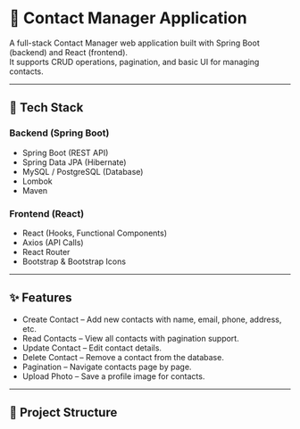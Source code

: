 # 📒 Contact Manager Application

A full-stack Contact Manager web application built with Spring Boot (backend) and React (frontend).  
It supports CRUD operations, pagination, and basic UI for managing contacts.

---

## 🚀 Tech Stack

### Backend (Spring Boot)
- Spring Boot (REST API)
- Spring Data JPA (Hibernate)
- MySQL / PostgreSQL (Database)
- Lombok
- Maven

### Frontend (React)
- React (Hooks, Functional Components)
- Axios (API Calls)
- React Router
- Bootstrap & Bootstrap Icons

---

## ✨ Features

- Create Contact – Add new contacts with name, email, phone, address, etc.
- Read Contacts – View all contacts with pagination support.
- Update Contact – Edit contact details.
- Delete Contact – Remove a contact from the database.
- Pagination – Navigate contacts page by page.
- Upload Photo – Save a profile image for contacts.

---

## 📂 Project Structure

